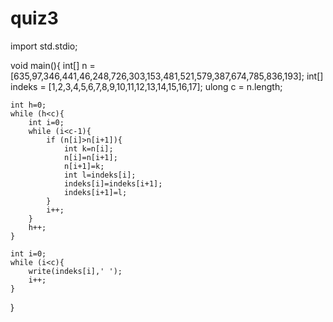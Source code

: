 # quiz3

import std.stdio;

void main(){
    int[] n = [635,97,346,441,46,248,726,303,153,481,521,579,387,674,785,836,193];
    int[] indeks = [1,2,3,4,5,6,7,8,9,10,11,12,13,14,15,16,17];
    ulong c = n.length;

    int h=0;
    while (h<c){
        int i=0;
        while (i<c-1){
            if (n[i]>n[i+1]){
                int k=n[i];
                n[i]=n[i+1];
                n[i+1]=k;
                int l=indeks[i];
                indeks[i]=indeks[i+1];
                indeks[i+1]=l;
            }
            i++;
        }
        h++;
    }

    int i=0;
    while (i<c){
        write(indeks[i],' ');
        i++;
    }
}
